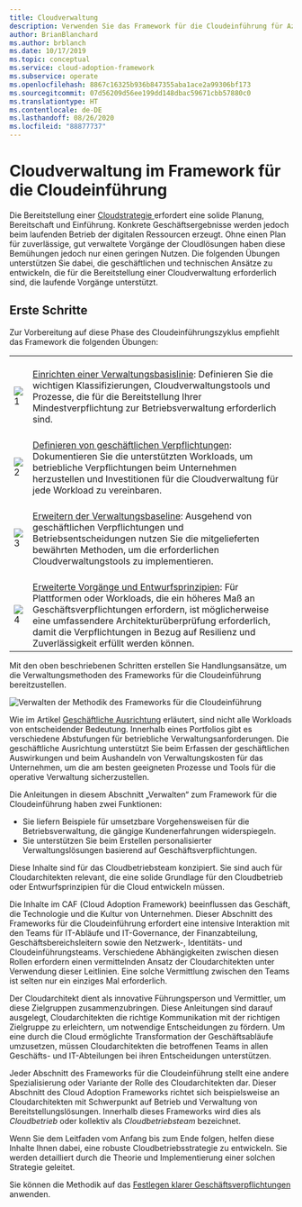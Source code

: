 ```yaml
---
title: Cloudverwaltung
description: Verwenden Sie das Framework für die Cloudeinführung für Azure, um zu erfahren, wie Sie die geschäftlichen und technischen Ansätze entwickeln, die Sie für eine effektive Cloudverwaltung benötigen.
author: BrianBlanchard
ms.author: brblanch
ms.date: 10/17/2019
ms.topic: conceptual
ms.service: cloud-adoption-framework
ms.subservice: operate
ms.openlocfilehash: 8867c16325b936b847355aba1ace2a99306bf173
ms.sourcegitcommit: 07d56209d56ee199dd148dbac59671cbb57880c0
ms.translationtype: HT
ms.contentlocale: de-DE
ms.lasthandoff: 08/26/2020
ms.locfileid: "88877737"
---
```

# <a name="cloud-management-in-the-cloud-adoption-framework"></a>Cloudverwaltung im Framework für die Cloudeinführung

Die Bereitstellung einer [Cloudstrategie ](../strategy/index.md) erfordert eine solide Planung, Bereitschaft und Einführung. Konkrete Geschäftsergebnisse werden jedoch beim laufenden Betrieb der digitalen Ressourcen erzeugt. Ohne einen Plan für zuverlässige, gut verwaltete Vorgänge der Cloudlösungen haben diese Bemühungen jedoch nur einen geringen Nutzen. Die folgenden Übungen unterstützen Sie dabei, die geschäftlichen und technischen Ansätze zu entwickeln, die für die Bereitstellung einer Cloudverwaltung erforderlich sind, die laufende Vorgänge unterstützt.

## <a name="get-started"></a>Erste Schritte

Zur Vorbereitung auf diese Phase des Cloudeinführungszyklus empfiehlt das Framework die folgenden Übungen:

|  |  |
|--|--|
| <br> ![1](../_images/icons/1.png) | <br> [Einrichten einer Verwaltungsbasislinie](./azure-management-guide/index.md): Definieren Sie die wichtigen Klassifizierungen, Cloudverwaltungstools und Prozesse, die für die Bereitstellung Ihrer Mindestverpflichtung zur Betriebsverwaltung erforderlich sind. |
| <br> ![2](../_images/icons/2.png) | <br> [Definieren von geschäftlichen Verpflichtungen](./considerations/business-alignment.md): Dokumentieren Sie die unterstützten Workloads, um betriebliche Verpflichtungen beim Unternehmen herzustellen und Investitionen für die Cloudverwaltung für jede Workload zu vereinbaren. |
| <br> ![3](../_images/icons/3.png) | <br> [Erweitern der Verwaltungsbaseline](./best-practices.md): Ausgehend von geschäftlichen Verpflichtungen und Betriebsentscheidungen nutzen Sie die mitgelieferten bewährten Methoden, um die erforderlichen Cloudverwaltungstools zu implementieren. |
| <br> ![4](../_images/icons/4.png) | <br> [Erweiterte Vorgänge und Entwurfsprinzipien](./design-principles.md): Für Plattformen oder Workloads, die ein höheres Maß an Geschäftsverpflichtungen erfordern, ist möglicherweise eine umfassendere Architekturüberprüfung erforderlich, damit die Verpflichtungen in Bezug auf Resilienz und Zuverlässigkeit erfüllt werden können. |

Mit den oben beschriebenen Schritten erstellen Sie Handlungsansätze, um die Verwaltungsmethoden des Frameworks für die Cloudeinführung bereitzustellen.

![Verwalten der Methodik des Frameworks für die Cloudeinführung](../_images/manage/caf-manage.png)

Wie im Artikel [Geschäftliche Ausrichtung](./considerations/business-alignment.md) erläutert, sind nicht alle Workloads von entscheidender Bedeutung. Innerhalb eines Portfolios gibt es verschiedene Abstufungen für betriebliche Verwaltungsanforderungen. Die geschäftliche Ausrichtung unterstützt Sie beim Erfassen der geschäftlichen Auswirkungen und beim Aushandeln von Verwaltungskosten für das Unternehmen, um die am besten geeigneten Prozesse und Tools für die operative Verwaltung sicherzustellen.

Die Anleitungen in diesem Abschnitt „Verwalten“ zum Framework für die Cloudeinführung haben zwei Funktionen:

- Sie liefern Beispiele für umsetzbare Vorgehensweisen für die Betriebsverwaltung, die gängige Kundenerfahrungen widerspiegeln.
- Sie unterstützen Sie beim Erstellen personalisierter Verwaltungslösungen basierend auf Geschäftsverpflichtungen.

Diese Inhalte sind für das Cloudbetriebsteam konzipiert. Sie sind auch für Cloudarchitekten relevant, die eine solide Grundlage für den Cloudbetrieb oder Entwurfsprinzipien für die Cloud entwickeln müssen.

Die Inhalte im CAF (Cloud Adoption Framework) beeinflussen das Geschäft, die Technologie und die Kultur von Unternehmen. Dieser Abschnitt des Frameworks für die Cloudeinführung erfordert eine intensive Interaktion mit den Teams für IT-Abläufe und IT-Governance, der Finanzabteilung, Geschäftsbereichsleitern sowie den Netzwerk-, Identitäts- und Cloudeinführungsteams. Verschiedene Abhängigkeiten zwischen diesen Rollen erfordern einen vermittelnden Ansatz der Cloudarchitekten unter Verwendung dieser Leitlinien. Eine solche Vermittlung zwischen den Teams ist selten nur ein einziges Mal erforderlich.

Der Cloudarchitekt dient als innovative Führungsperson und Vermittler, um diese Zielgruppen zusammenzubringen. Diese Anleitungen sind darauf ausgelegt, Cloudarchitekten die richtige Kommunikation mit der richtigen Zielgruppe zu erleichtern, um notwendige Entscheidungen zu fördern. Um eine durch die Cloud ermöglichte Transformation der Geschäftsabläufe umzusetzen, müssen Cloudarchitekten die betroffenen Teams in allen Geschäfts- und IT-Abteilungen bei ihren Entscheidungen unterstützen.

Jeder Abschnitt des Frameworks für die Cloudeinführung stellt eine andere Spezialisierung oder Variante der Rolle des Cloudarchitekten dar. Dieser Abschnitt des Cloud Adoption Frameworks richtet sich beispielsweise an Cloudarchitekten mit Schwerpunkt auf Betrieb und Verwaltung von Bereitstellungslösungen. Innerhalb dieses Frameworks wird dies als _Cloudbetrieb_ oder kollektiv als _Cloudbetriebsteam_ bezeichnet.

Wenn Sie dem Leitfaden vom Anfang bis zum Ende folgen, helfen diese Inhalte Ihnen dabei, eine robuste Cloudbetriebsstrategie zu entwickeln. Sie werden detailliert durch die Theorie und Implementierung einer solchen Strategie geleitet.

Sie können die Methodik auf das [Festlegen klarer Geschäftsverpflichtungen](./considerations/business-alignment.md) anwenden.

<!-- TODO: For a crash course on the theory and quick access to Azure implementation, get started with the [governance guides overview](TODO). Using this guidance, you can start small and iteratively improve your governance needs in parallel with cloud adoption efforts. -->
